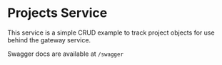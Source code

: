 # Projects Service

This service is a simple CRUD example to track project objects for use behind the gateway service.

Swagger docs are available at `/swagger`
